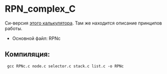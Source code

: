 # RPN_complex_C
Си-версия [этого калькулятора](https://github.com/DanArmor/RPN_complex_PASCAL). Там же находится описание принципов работы.

  * Основной файл: RPNc

## Компиляция:
` gcc RPNc.c node.c selector.c stack.c list.c -o RPNc`
